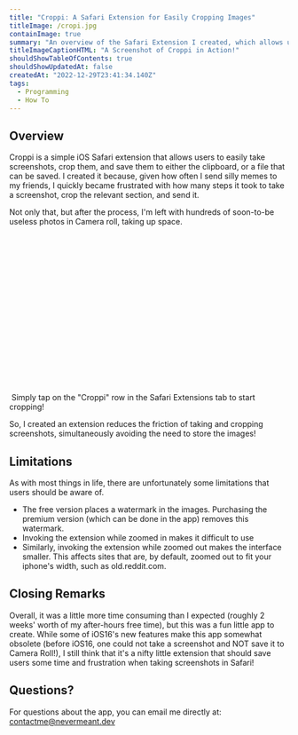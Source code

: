 ```yaml
---
title: "Croppi: A Safari Extension for Easily Cropping Images"
titleImage: /cropi.jpg
containImage: true
summary: "An overview of the Safari Extension I created, which allows users to easily crop images and save them, without leaving Safari."
titleImageCaptionHTML: "A Screenshot of Croppi in Action!"
shouldShowTableOfContents: true
shouldShowUpdatedAt: false
createdAt: "2022-12-29T23:41:34.140Z"
tags: 
  - Programming
  - How To
---
```


## Overview
Croppi is a simple iOS Safari extension that allows users to easily take screenshots, crop them, and save them to either the clipboard, or a file that can be saved. I created it because, given how often I send silly memes to my friends, I quickly became frustrated with how many steps it took to take a screenshot, crop the relevant section, and send it.

Not only that, but after the process, I'm left with hundreds of soon-to-be useless photos in Camera roll, taking up space.

<div class="imageContainer">
  <img :src="'/croppi2.jpg'" style="height: 300px; object-fit: contain;"/>
  <span class="text--secondary">Simply tap on the "Croppi" row in the Safari Extensions tab to start cropping!</span>
</div>

So, I created an extension reduces the friction of taking and cropping screenshots, simultaneously avoiding the need to store the images!

## Limitations
As with most things in life, there are unfortunately some limitations that users should be aware of.
- The free version places a watermark in the images. Purchasing the premium version (which can be done in the app) removes this watermark.
- Invoking the extension while zoomed in makes it difficult to use
- Similarly, invoking the extension while zoomed out makes the interface smaller. This affects sites that are, by default, zoomed out to fit your iphone's width, such as old.reddit.com.

## Closing Remarks
Overall, it was a little more time consuming than I expected (roughly 2 weeks' worth of my after-hours free time), but this was a fun little app to create. While some of iOS16's new features make this app somewhat obsolete (before iOS16, one could not take a screenshot and NOT save it to Camera Roll!), I still think that it's a nifty little extension that should save users some time and frustration when taking screenshots in Safari!

## Questions?
For questions about the app, you can email me directly at: <a href="mailto:contactme@nevermeant.dev">contactme@nevermeant.dev</a>